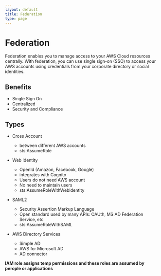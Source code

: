 ```yaml
---
layout: default
title: Federation
type: page
---
```


# Federation
Federation enables you to manage access to your AWS Cloud resources centrally. With federation, you can use single sign-on (SSO) to access your AWS accounts using credentials from your corporate directory or social identities.

## Benefits
- Single Sign On
- Centralized
- Security and Compliance

## Types
- Cross Account
  - between different AWS accounts
  - sts:AssumeRole
  
- Web Identity
  - OpenId (Amazon, Facebook, Google)
  - integrates with Cognito
  - Users do not need AWS account
  - No need to maintain users
  - sts:AssumeRoleWithWebIdentity

- SAML2
  - Security Assertion Markup Language
  - Open standard used by many APIs: OAUth, MS AD Federation Service, etc
  - sts:AssumeRoleWithSAML
  
- AWS Directory Services
  - Simple AD
  - AWS for Microsoft AD
  - AD connector

**IAM role assigns temp permissions and these roles are assumed by perople or applications**


